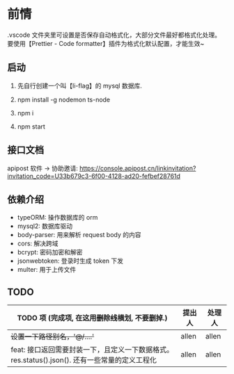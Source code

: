 # 前情

.vscode 文件夹里可设置是否保存自动格式化，大部分文件最好都格式化处理。 要使用【Prettier - Code formatter】插件为格式化默认配置，才能生效~

## 启动

1. 先自行创建一个叫【li-flag】的 mysql 数据库.

2. npm install -g nodemon ts-node

3. npm i

4. npm start

## 接口文档

apipost 软件 -> 协助邀请: https://console.apipost.cn/linkinvitation?invitation_code=U33b679c3-6f00-4128-ad20-fefbef28761d

## 依赖介绍

- typeORM: 操作数据库的 orm
- mysql2: 数据库驱动
- body-parser: 用来解析 request body 的内容
- cors: 解决跨域
- bcrypt: 密码加密和解密
- jsonwebtoken: 登录时生成 token 下发
- multer: 用于上传文件

## TODO

| TODO 项 (完成项, 在这用~~删除线~~横划, 不要删掉.)                                             | 提出人 | 处理人 |
| --------------------------------------------------------------------------------------------- | ------ | ------ |
| ~~设置一下路径别名，'@/....'~~                                                                | allen  | allen  |
| feat: 接口返回需要封装一下，且定义一下数据格式。res.status().json(). 还有一些常量的定义工程化 | allen  | allen  |
